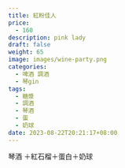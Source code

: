 ```yaml
---
title: 紅粉佳人
price:
  - 160
description: pink lady
draft: false
weight: 65
image: images/wine-party.png
categories:
  - 啤酒 調酒
  - 琴gin
tags:
  - 糖漿
  - 調酒
  - 琴酒
  - 蛋
  - 奶球
date: 2023-08-22T20:21:17+08:00
---
```

 琴酒 ＋紅石榴＋蛋白＋奶球